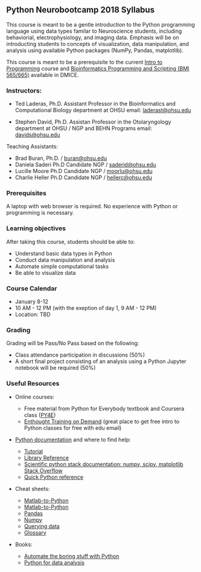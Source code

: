 ## Python Neurobootcamp 2018 Syllabus

This course is meant to be a gentle introduction to the Python programming language using data types familar to Neuroscience students, including behaviorial, electrophysiology, and imaging data. Emphasis will be on introducting students to concepts of visualization, data manipulation, and analysis using available Python packages (NumPy, Pandas, matplotlib).

This course is meant to be a prerequisite to the current [Intro to Programming](http://www.ohsu.edu/xd/education/schools/school-of-medicine/departments/clinical-departments/dmice/current-students/student-resources/upload/Introduction-to-Programming-Syllabus-SU16.pdf) course and [Bioinformatics Programming and Scripting (BMI 565/665)](http://www.ohsu.edu/xd/education/schools/school-of-medicine/departments/clinical-departments/dmice/current-students/student-resources/course-catalog.cfm) available in DMICE.

### Instructors:
* Ted Laderas, Ph.D. Assistant Professor in the Bioinformatics and Computational Biology department at OHSU
email: laderast@ohsu.edu

* Stephen David, Ph.D. Assistan Professor in the Otolaryngology department at OHSU / NGP and BEHN Programs
email: davids@ohsu.edu

Teaching Assistants: 
* Brad Buran, Ph.D. / buran@ohsu.edu
* Daniela Saderi Ph.D Candidate NGP / saderid@ohsu.edu
* Lucille Moore Ph.D Candidate NGP / moorlu@ohsu.edu
* Charlie Heller Ph.D Candidate NGP / hellerc@ohsu.edu

### Prerequisites

A laptop with web browser is required. No experience with Python or programming is necessary.

### Learning objectives

After taking this course, students should be able to:

* Understand basic data types in Python
* Conduct data manipulation and analysis
* Automate simple computational tasks
* Be able to visualize data

### Course Calendar

* January 8-12
* 10 AM - 12 PM (with the exeption of day 1, 9 AM - 12 PM)
* Location: TBD

### Grading

Grading will be Pass/No Pass based on the following:

* Class attendance participation in discussions (50%) 
* A short final project consisting of an analysis using a Python Jupyter notebook will be required (50%)

### Useful Resources
* Online courses: 
    - Free material from Python for Everybody textbook and Coursera class ([PY4E](https://www.py4e.com/))  
    - [Enthought Training on Demand](https://www.enthought.com/) (great place to get free intro to Python classes for free with edu email) 

* [Python documentation](https://www.python.org/doc/) and where to find help:
    - [Tutorial](https://docs.python.org/2/tutorial/index.html)
    - [Library Reference](https://docs.python.org/2/library/index.html)
    - [Scientific python stack documentation: numpy, scipy, matplotlib](http://scipy.org/docs.html) [Stack Overflow](http://stackoverflow.com)
    - [Quick Python reference](https://github.com/justmarkham/python-reference)
    
* Cheat sheets:
    - [Matlab-to-Python](http://mathesaurus.sourceforge.net/matlab-numpy.html)
    - [Matlab-to-Python](http://mathesaurus.sourceforge.net/matlab-python-xref.pdf)
    - [Pandas](https://github.com/pandas-dev/pandas/blob/master/doc/cheatsheet/Pandas_Cheat_Sheet.pdf)
    - [Numpy](https://s3.amazonaws.com/assets.datacamp.com/blog_assets/Numpy_Python_Cheat_Sheet.pdf)
    - [Querying data](https://www.dataquest.io/blog/images/cheat-sheets/pandas-cheat-sheet.pdf)
    - [Glossary](https://github.com/swcarpentry/python-novice-inflammation/blob/gh-pages/reference.md)

* Books:
    - [Automate the boring stuff with Python](https://automatetheboringstuff.com/)
    - [Python for data analysis](http://shop.oreilly.com/product/0636920023784.do)
    
    
